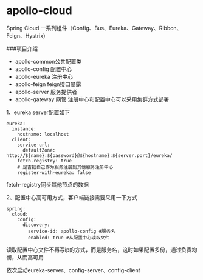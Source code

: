 # apollo-cloud
Spring Cloud 一系列组件（Config、Bus、Eureka、Gateway、Ribbon、Feign、Hystrix）

###项目介绍
- apollo-common公共配置类
- apollo-config 配置中心
- apollo-eureka 注册中心
- apollo-feign  feign接口暴露
- apollo-server 服务提供者
- apollo-gateway 网管
注册中心和配置中心可以采用集群方式部署

1、eureka server配置如下
```
eureka:
  instance:
    hostname: localhost
  client:
    service-url:
      defaultZone: http://${name}:${password}@${hostname}:${server.port}/eureka/
    fetch-registry: true
    # 是否把自己作为服务注册到其他服务注册中心
    register-with-eureka: false
```
fetch-registry同步其他节点的数据

2、配置中心高可用方式，客户端链接需要采用一下方式

```
spring: 
  cloud:
    config:
      discovery:
        service-id: apollo-config #服务名
        enabled: true #从配置中心读取文件
```


读取配置中心文件不再写ip的方式，而是服务名，这时如果配置多份，通过负责均衡，从而高可用

依次启动eureka-server、config-server、config-client
